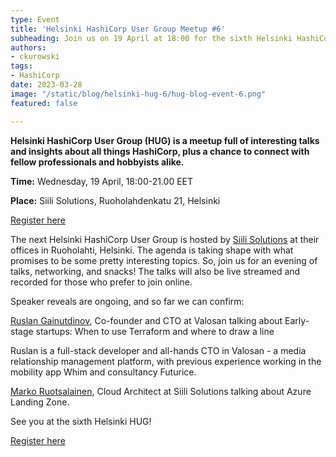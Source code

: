 ```yaml
---
type: Event
title: 'Helsinki HashiCorp User Group Meetup #6'
subheading: Join us on 19 April at 18:00 for the sixth Helsinki HashiCorp User Group meetup!
authors:
- ckurowski
tags:
- HashiCorp
date: 2023-03-28
image: "/static/blog/helsinki-hug-6/hug-blog-event-6.png"
featured: false

---
```


**Helsinki HashiCorp User Group (HUG) is a meetup full of interesting talks and insights about all things HashiCorp, plus a chance to connect with fellow professionals and hobbyists alike.**

**Time:** Wednesday, 19 April, 18:00-21.00 EET

**Place:** Siili Solutions, Ruoholahdenkatu 21, Helsinki

[Register here](https://www.meetup.com/helsinki-hashicorp-user-group/events/291534034/)

The next Helsinki HashiCorp User Group is hosted by [Siili Solutions](https://www.siili.com/fi/) at their offices in Ruoholahti, Helsinki. The agenda is taking shape with what promises to be some pretty interesting topics. So, join us for an evening of talks, networking, and snacks! The talks will also be live streamed and recorded for those who prefer to join online.

Speaker reveals are ongoing, and so far we can confirm:

[Ruslan Gainutdinov](https://www.linkedin.com/in/ruslanfg/), Co-founder and CTO at Valosan talking about Early-stage startups: When to use Terraform and where to draw a line

Ruslan is a full-stack developer and all-hands CTO in Valosan - a media relationship management platform, with previous experience working in the mobility app Whim and consultancy Futurice.

[Marko Ruotsalainen](https://www.linkedin.com/in/marko-ruotsalainen-31958361/), Cloud Architect at Siili Solutions talking about Azure Landing Zone.

See you at the sixth Helsinki HUG!

[Register here](https://www.meetup.com/helsinki-hashicorp-user-group/events/291534034/)
